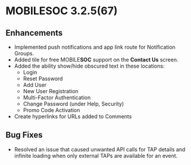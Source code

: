# MOBILESOC 3.2.5(67)

## Enhancements
- Implemented push notifications and app link route for Notification Groups.
- Added tile for free MOBILE**SOC** support on the **Contact Us** screen.
- Added the ability show/hide obscured text in these locations: 
   - Login
   - Reset Password
   - Add User
   - New User Registration
   - Multi-Factor Authentication
   - Change Password (under Help, Security)
   - Promo Code Activation
- Create hyperlinks for URLs added to Comments

## Bug Fixes
- Resolved an issue that caused unwanted API calls for TAP details and infinite loading when only external TAPs are available for an event.
